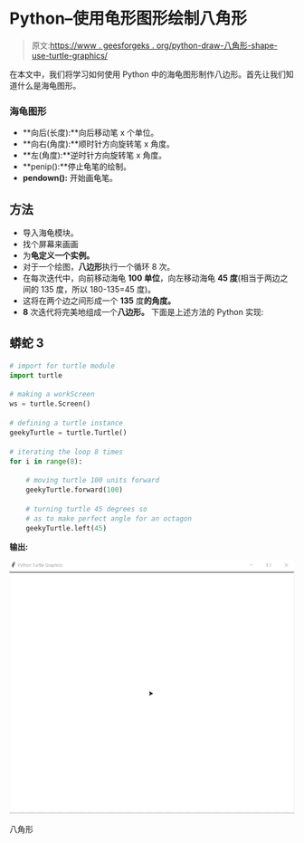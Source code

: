 # Python–使用龟形图形绘制八角形

> 原文:[https://www . geesforgeks . org/python-draw-八角形-shape-use-turtle-graphics/](https://www.geeksforgeeks.org/python-draw-octagonal-shape-using-turtle-graphics/)

在本文中，我们将学习如何使用 Python 中的海龟图形制作八边形。首先让我们知道什么是海龟图形。

### 海龟图形

*   **向后(长度):**向后移动笔 x 个单位。
*   **向右(角度):**顺时针方向旋转笔 x 角度。
*   **左(角度):**逆时针方向旋转笔 x 角度。
*   **penip():**停止龟笔的绘制。
*   **pendown():** 开始画龟笔。

## 方法

*   导入海龟模块。
*   找个屏幕来画画
*   为**龟定义一个实例。**
*   对于一个绘图，**八边形**执行一个循环 8 次。
*   在每次迭代中，向前移动海龟 **100 单位**，向左移动海龟 **45 度**(相当于两边之间的 135 度，所以 180-135=45 度)。
*   这将在两个边之间形成一个 **135** 度**的角度。**
*   **8** 次迭代将完美地组成一个**八边形。**
    下面是上述方法的 Python 实现:

## 蟒蛇 3

```py
# import for turtle module
import turtle

# making a workScreen
ws = turtle.Screen()

# defining a turtle instance
geekyTurtle = turtle.Turtle()

# iterating the loop 8 times
for i in range(8):

    # moving turtle 100 units forward
    geekyTurtle.forward(100)

    # turning turtle 45 degrees so
    # as to make perfect angle for an octagon
    geekyTurtle.left(45)
```

**输出:**

![](img/7e85453aaff0d293beb15090e9ff1198.png)

八角形
